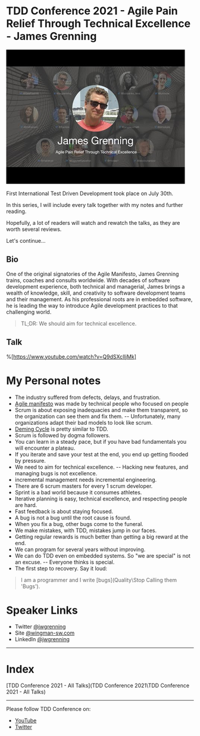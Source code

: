 # TDD Conference 2021 - Agile Pain Relief Through Technical Excellence - James Grenning

![TDD Conference 2021 - Agile Pain Relief Through Technical Excellence - James Grenning](james.jpg)

First International Test Driven Development took place on July 30th. 

In this series, I will include every talk together with my notes and further reading.

Hopefully, a lot of readers will watch and rewatch the talks, as they are worth several reviews.

Let's continue...

## Bio 

One of the original signatories of the Agile Manifesto, James Grenning trains, coaches and consults worldwide. With decades of software development experience, both technical and managerial, James brings a wealth of knowledge, skill, and creativity to software development teams and their management. As his professional roots are in embedded software, he is leading the way to introduce Agile development practices to that challenging world.

> TL;DR: We should aim for technical excellence.

## Talk

%[https://www.youtube.com/watch?v=Q9dSXcIIjMk]

# My Personal notes 

- The industry suffered from defects, delays, and frustration.
- [Agile manifesto](https://agilemanifesto.org/) was made by technical people who focused on people
- Scrum is about exposing inadequacies and make them transparent, so the organization can see them and fix them.
-- Unfortunately, many organizations adapt their bad models to look like scrum.
- [Deming Cycle](https://en.wikipedia.org/wiki/PDCA) is pretty similar to TDD.
- Scrum is followed by dogma followers.
- You can learn in a steady pace, but if you have bad fundamentals you will encounter a plateau.
- If you iterate and save your test at the end, you end up getting flooded by pressure.
- We need to aim for technical excellence.
-- Hacking new features, and managing bugs is not excellence.
- incremental management needs incremental engineering.
- There are 6 scrum masters for every 1 scrum developer.
- Sprint is a bad world because it consumes athletes.
- Iterative planning is easy, technical excellence, and respecting people are hard.
- Fast feedback is about staying focused.
- A bug is not a bug until the root cause is found.
- When you fix a bug, other bugs come to the funeral.
- We make mistakes, with TDD, mistakes jump in our faces.
- Getting regular rewards is much better than getting a big reward at the end.
- We can program for several years without improving.
- We can do TDD even on embedded systems. So "we are special" is not an excuse.
-- Everyone thinks is special.
- The first step to recovery. Say it loud:

> I am a programmer and I write [bugs](Quality\Stop Calling them 'Bugs').

# Speaker Links

- Twitter [@jwgrenning](https://twitter.com/jwgrenning)
- Site [@wingman-sw.com](https://wingman-sw.com/)
- LinkedIn [@jwgrenning](https://www.linkedin.com/in/jwgrenning/)

* * *

# Index

[TDD Conference 2021 - All Talks](TDD Conference 2021\TDD Conference 2021 - All Talks)

* * *

Please follow TDD Conference on:

- [YouTube](https://www.youtube.com/channel/UCKn-DadPoyYssfAOMk1LSew)
- [Twitter](https://twitter.com/tddconf)